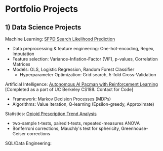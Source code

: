 # Portfolio Projects

## 1) Data Science Projects 

Machine Learning: 
[SFPD Search Likelihood Prediction](https://github.com/shobhanmangla/Data-Science-Projects/tree/main/SFPD-Search-Predictions)
- Data preprocessing & feature engineering: One-hot-encoding, Regex, Imputation
- Feature selection: Variance-Inflation-Factor (VIF), p-values, Correlation Matrices
- Models: OLS, Logistic Regression, Random Forest Classifier
    - Hyperparameter Optimization: Grid search, 5-fold Cross-Validation

Artificial Intelligence: 
[Autonomous AI Pacman with Reinforcement Learning](https://github.com/shobhanmangla/pacman-RL) [Completed as a part of UC Berkeley CS188. Contact for Code]
- Framework: Markov Decision Processes (MDPs)
- Algorithms: Value Iteration, Q-learning (Epsilon-greedy, Approximate)

Statistics: 
[Opioid Prescription Trend Analysis](opioid_dispension_rate_statistical_analysis.ipynb.ipynb)
- two-sample t-tests, paired t-tests, repeated-measures ANOVA
- Bonferroni corrections, Mauchly's test for sphericity, Greenhouse-Geiser corrections

SQL/Data Engineering:
